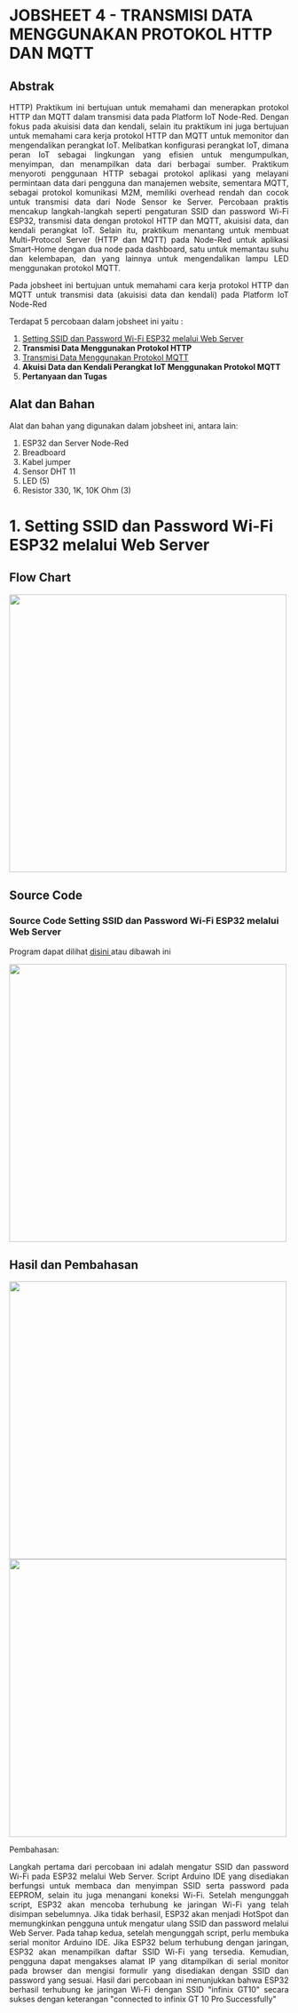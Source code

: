 # JOBSHEET 4 - TRANSMISI DATA MENGGUNAKAN PROTOKOL HTTP DAN MQTT


## Abstrak
<p align="justify">HTTP) Praktikum ini bertujuan untuk memahami dan menerapkan protokol HTTP dan MQTT dalam transmisi data pada Platform IoT Node-Red. Dengan fokus pada akuisisi data dan kendali, selain itu praktikum ini juga bertujuan untuk memahami cara kerja protokol HTTP dan MQTT untuk memonitor dan mengendalikan perangkat IoT. Melibatkan konfigurasi perangkat IoT, dimana peran IoT sebagai lingkungan yang efisien untuk mengumpulkan, menyimpan, dan menampilkan data dari berbagai sumber. Praktikum menyoroti penggunaan HTTP sebagai protokol aplikasi yang melayani permintaan data dari pengguna dan manajemen website, sementara MQTT, sebagai protokol komunikasi M2M, memiliki overhead rendah dan cocok untuk transmisi data dari Node Sensor ke Server. Percobaan praktis mencakup langkah-langkah seperti pengaturan SSID dan password Wi-Fi ESP32, transmisi data dengan protokol HTTP dan MQTT, akuisisi data, dan kendali perangkat IoT. Selain itu, praktikum menantang untuk membuat Multi-Protocol Server (HTTP dan MQTT) pada Node-Red untuk aplikasi Smart-Home dengan dua node pada dashboard, satu untuk memantau suhu dan kelembapan, dan yang lainnya untuk mengendalikan lampu LED menggunakan protokol MQTT. </p>

<p align="justify">Pada jobsheet ini bertujuan untuk memahami cara kerja protokol HTTP dan MQTT untuk transmisi data (akuisisi data dan kendali) pada Platform IoT Node-Red</p>

Terdapat 5 percobaan dalam jobsheet ini yaitu :
1. <a href="https://github.com/claraanggreini/sistem-embedded/tree/master/JOB%204/JOB%204A#readme">Setting SSID dan Password Wi-Fi ESP32 melalui Web Server</a>
2. **Transmisi Data Menggunakan Protokol HTTP**
3. <a href="https://github.com/claraanggreini/sistem-embedded/tree/master/JOB%204/JOB%204C">Transmisi Data Menggunakan Protokol MQTT</a>
4. **Akuisi Data dan Kendali Perangkat IoT Menggunakan Protokol MQTT**
5. **Pertanyaan dan Tugas**

## Alat dan Bahan

Alat dan bahan yang digunakan dalam jobsheet ini, antara lain:
  1. ESP32 dan Server Node-Red
  2. Breadboard
  3. Kabel jumper
  4. Sensor DHT 11
  5. LED (5) 
  7. Resistor 330, 1K, 10K Ohm (3)


# 1. Setting SSID dan Password Wi-Fi ESP32 melalui Web Server

## Flow Chart

<img src="https://github.com/claraanggreini/sistem-embedded/assets/150989360/6ac11528-263c-4209-ac74-5e1cb9fc3509" width="500">

## Source Code
### Source Code Setting SSID dan Password Wi-Fi ESP32 melalui Web Server

Program dapat dilihat <a href="https://github.com/claraanggreini/sistem-embedded/blob/master/JOB%204/JOB%204A/JOB4_A/JOB4_A.ino"> disini </a> atau dibawah ini

<img src="https://github.com/claraanggreini/sistem-embedded/assets/150989360/97c137aa-6da6-456d-96c6-b2bc1fea5b69" width="500">


## Hasil dan Pembahasan
<img src="https://github.com/claraanggreini/sistem-embedded/assets/150989360/4d627f1c-bdcd-420a-9a5d-1b86a91cbb15" width="500">

<img src="https://github.com/claraanggreini/sistem-embedded/assets/150989360/a1d84a90-e48e-4361-9f82-09f4a91edd9d" width="500">

Pembahasan:<br> 

<p align="justify">Langkah pertama dari percobaan ini adalah mengatur SSID dan password Wi-Fi pada ESP32 melalui Web Server. Script Arduino IDE yang disediakan berfungsi untuk membaca dan menyimpan SSID serta password pada EEPROM, selain itu juga menangani koneksi Wi-Fi. Setelah mengunggah script, ESP32 akan mencoba terhubung ke jaringan Wi-Fi yang telah disimpan sebelumnya. Jika tidak berhasil, ESP32 akan menjadi HotSpot dan memungkinkan pengguna untuk mengatur ulang SSID dan password melalui Web Server. Pada tahap kedua, setelah mengunggah script, perlu membuka serial monitor Arduino IDE. Jika ESP32 belum terhubung dengan jaringan, ESP32 akan menampilkan daftar SSID Wi-Fi yang tersedia. Kemudian, pengguna dapat mengakses alamat IP yang ditampilkan di serial monitor pada browser dan mengisi formulir yang disediakan dengan SSID dan password yang sesuai. Hasil dari percobaan ini menunjukkan bahwa ESP32 berhasil terhubung ke jaringan Wi-Fi dengan SSID "infinix GT10" secara sukses dengan keterangan "connected to infinix GT 10 Pro Successfully" <br>


